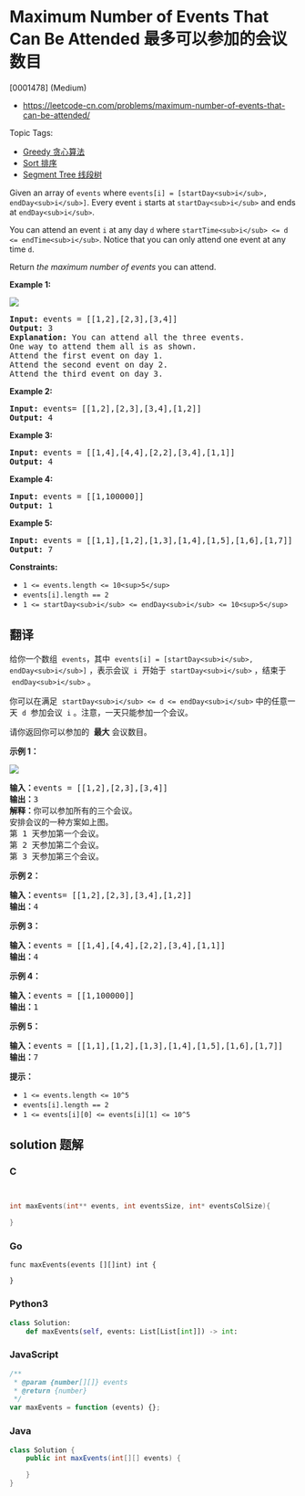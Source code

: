 # Maximum Number of Events That Can Be Attended 最多可以参加的会议数目

[0001478] (Medium)

- https://leetcode-cn.com/problems/maximum-number-of-events-that-can-be-attended/

Topic Tags:

- [Greedy 贪心算法](https://leetcode-cn.com/tag/greedy/)
- [Sort 排序](https://leetcode-cn.com/tag/sort/)
- [Segment Tree 线段树](https://leetcode-cn.com/tag/segment-tree/)

Given an array of `events` where `events[i] = [startDay<sub>i</sub>, endDay<sub>i</sub>]`. Every event `i` starts at `startDay<sub>i</sub>` and ends at `endDay<sub>i</sub>`.

You can attend an event `i` at any day `d` where `startTime<sub>i</sub> <= d <= endTime<sub>i</sub>`. Notice that you can only attend one event at any time `d`.

Return _the maximum number of events_ you can attend.

**Example 1:**

![](https://assets.leetcode.com/uploads/2020/02/05/e1.png)

<pre><strong>Input:</strong> events = [[1,2],[2,3],[3,4]]
<strong>Output:</strong> 3
<strong>Explanation:</strong> You can attend all the three events.
One way to attend them all is as shown.
Attend the first event on day 1.
Attend the second event on day 2.
Attend the third event on day 3.
</pre>

**Example 2:**

<pre><strong>Input:</strong> events= [[1,2],[2,3],[3,4],[1,2]]
<strong>Output:</strong> 4
</pre>

**Example 3:**

<pre><strong>Input:</strong> events = [[1,4],[4,4],[2,2],[3,4],[1,1]]
<strong>Output:</strong> 4
</pre>

**Example 4:**

<pre><strong>Input:</strong> events = [[1,100000]]
<strong>Output:</strong> 1
</pre>

**Example 5:**

<pre><strong>Input:</strong> events = [[1,1],[1,2],[1,3],[1,4],[1,5],[1,6],[1,7]]
<strong>Output:</strong> 7
</pre>

**Constraints:**

- `1 <= events.length <= 10<sup>5</sup>`
- `events[i].length == 2`
- `1 <= startDay<sub>i</sub> <= endDay<sub>i</sub> <= 10<sup>5</sup>`

## 翻译

给你一个数组  `events`，其中  `events[i] = [startDay<sub>i</sub>, endDay<sub>i</sub>]` ，表示会议  `i`  开始于  `startDay<sub>i</sub>` ，结束于  `endDay<sub>i</sub>` 。

你可以在满足  `startDay<sub>i</sub> <= d <= endDay<sub>i</sub>` 中的任意一天  `d`  参加会议  `i` 。注意，一天只能参加一个会议。

请你返回你可以参加的  **最大** 会议数目。

**示例 1：**

![](https://assets.leetcode-cn.com/aliyun-lc-upload/uploads/2020/02/16/e1.png)

<pre><strong>输入：</strong>events = [[1,2],[2,3],[3,4]]
<strong>输出：</strong>3
<strong>解释：</strong>你可以参加所有的三个会议。
安排会议的一种方案如上图。
第 1 天参加第一个会议。
第 2 天参加第二个会议。
第 3 天参加第三个会议。
</pre>

**示例 2：**

<pre><strong>输入：</strong>events= [[1,2],[2,3],[3,4],[1,2]]
<strong>输出：</strong>4
</pre>

**示例 3：**

<pre><strong>输入：</strong>events = [[1,4],[4,4],[2,2],[3,4],[1,1]]
<strong>输出：</strong>4
</pre>

**示例 4：**

<pre><strong>输入：</strong>events = [[1,100000]]
<strong>输出：</strong>1
</pre>

**示例 5：**

<pre><strong>输入：</strong>events = [[1,1],[1,2],[1,3],[1,4],[1,5],[1,6],[1,7]]
<strong>输出：</strong>7
</pre>

**提示：**

- `1 <= events.length <= 10^5`
- `events[i].length == 2`
- `1 <= events[i][0] <= events[i][1] <= 10^5`

## solution 题解

### C

```c


int maxEvents(int** events, int eventsSize, int* eventsColSize){

}
```

### Go

```golang
func maxEvents(events [][]int) int {

}
```

### Python3

```python
class Solution:
    def maxEvents(self, events: List[List[int]]) -> int:
```

### JavaScript

```javascript
/**
 * @param {number[][]} events
 * @return {number}
 */
var maxEvents = function (events) {};
```

### Java

```java
class Solution {
    public int maxEvents(int[][] events) {

    }
}
```
